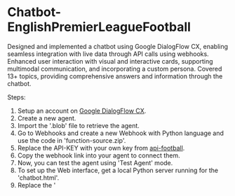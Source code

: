 # Chatbot-EnglishPremierLeagueFootball

Designed and implemented a chatbot using Google DialogFlow CX, enabling seamless integration with live data through API calls using webhooks.  
Enhanced user interaction with visual and interactive cards, supporting multimodal communication, and incorporating a custom persona. Covered 13+ topics, providing comprehensive answers and information through the chatbot.


Steps:
1. Setup an account on [Google DialogFlow CX](https://dialogflow.cloud.google.com/cx/projects).
2. Create a new agent.
3. Import the '.blob' file to retrieve the agent.
4. Go to Webhooks and create a new Webhook with Python language and use the code in 'function-source.zip'.
5. Replace the API-KEY with your own key from [api-football](https://www.api-football.com/).
6. Copy the webhook link into your agent to connect them.
7. Now, you can test the agent using 'Test Agent' mode.
8. To set up the Web interface, get a local Python server running for the 'chatbot.html'.
9. Replace the '<script> and <df-messenger> data with the one from your agent.
10. Run the webpage and use the chatbot.

